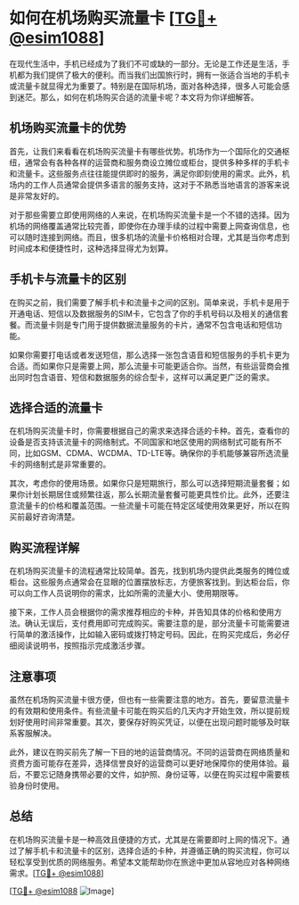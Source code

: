 # 如何在机场购买流量卡 [[TG💪+ @esim1088](https://t.me/s/esim1088)]

在现代生活中，手机已经成为了我们不可或缺的一部分。无论是工作还是生活，手机都为我们提供了极大的便利。而当我们出国旅行时，拥有一张适合当地的手机卡或流量卡就显得尤为重要了。特别是在国际机场，面对各种选择，很多人可能会感到迷茫。那么，如何在机场购买合适的流量卡呢？本文将为你详细解答。

## 机场购买流量卡的优势

首先，让我们来看看在机场购买流量卡有哪些优势。机场作为一个国际化的交通枢纽，通常会有各种各样的运营商和服务商设立摊位或柜台，提供多种多样的手机卡和流量卡。这些服务点往往能提供即时的服务，满足你即刻使用的需求。此外，机场内的工作人员通常会提供多语言的服务支持，这对于不熟悉当地语言的游客来说是非常友好的。

对于那些需要立即使用网络的人来说，在机场购买流量卡是一个不错的选择。因为机场的网络覆盖通常比较完善，即使你在办理手续的过程中需要上网查询信息，也可以随时连接到网络。而且，很多机场的流量卡价格相对合理，尤其是当你考虑到时间成本和便捷性时，这种选择显得尤为划算。

## 手机卡与流量卡的区别

在购买之前，我们需要了解手机卡和流量卡之间的区别。简单来说，手机卡是用于开通电话、短信以及数据服务的SIM卡，它包含了你的手机号码以及相关的通信套餐。而流量卡则是专门用于提供数据流量服务的卡片，通常不包含电话和短信功能。

如果你需要打电话或者发送短信，那么选择一张包含语音和短信服务的手机卡更为合适。而如果你只是需要上网，那么流量卡可能更适合你。当然，有些运营商会推出同时包含语音、短信和数据服务的综合型卡，这样可以满足更广泛的需求。

## 选择合适的流量卡

在机场购买流量卡时，你需要根据自己的需求来选择合适的卡种。首先，查看你的设备是否支持该流量卡的网络制式。不同国家和地区使用的网络制式可能有所不同，比如GSM、CDMA、WCDMA、TD-LTE等。确保你的手机能够兼容所选流量卡的网络制式是非常重要的。

其次，考虑你的使用场景。如果你只是短期旅行，那么可以选择短期流量套餐；如果你计划长期居住或频繁往返，那么长期流量套餐可能更具性价比。此外，还要注意流量卡的价格和覆盖范围。一些流量卡可能在特定区域使用效果更好，所以在购买前最好咨询清楚。

## 购买流程详解

在机场购买流量卡的流程通常比较简单。首先，找到机场内提供此类服务的摊位或柜台。这些服务点通常会在显眼的位置摆放标志，方便旅客找到。到达柜台后，你可以向工作人员说明你的需求，比如所需的流量大小、使用期限等。

接下来，工作人员会根据你的需求推荐相应的卡种，并告知具体的价格和使用方法。确认无误后，支付费用即可完成购买。需要注意的是，部分流量卡可能需要进行简单的激活操作，比如输入密码或拨打特定号码。因此，在购买完成后，务必仔细阅读说明书，按照指示完成激活步骤。

## 注意事项

虽然在机场购买流量卡很方便，但也有一些需要注意的地方。首先，要留意流量卡的有效期和使用条件。有些流量卡可能在购买后的几天内才开始生效，所以提前规划好使用时间非常重要。其次，要保存好购买凭证，以便在出现问题时能够及时联系客服解决。

此外，建议在购买前先了解一下目的地的运营商情况。不同的运营商在网络质量和资费方面可能存在差异，选择信誉良好的运营商可以更好地保障你的使用体验。最后，不要忘记随身携带必要的文件，如护照、身份证等，以便在购买过程中需要核验身份时使用。

## 总结

在机场购买流量卡是一种高效且便捷的方式，尤其是在需要即时上网的情况下。通过了解手机卡和流量卡的区别，选择合适的卡种，并遵循正确的购买流程，你可以轻松享受到优质的网络服务。希望本文能帮助你在旅途中更加从容地应对各种网络需求。[[TG💪+ @esim1088](https://t.me/s/esim1088)]

[[TG💪+ @esim1088](https://t.me/s/esim1088) ![Image](https://i.postimg.cc/4NQfJmqS/Snipaste-2025-05-13-00-14-12.png)]